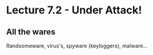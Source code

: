 # Lecture 7.2 - Under Attack!

## All the wares
Randsomeware, virus's, spyware (keyloggers), malware...